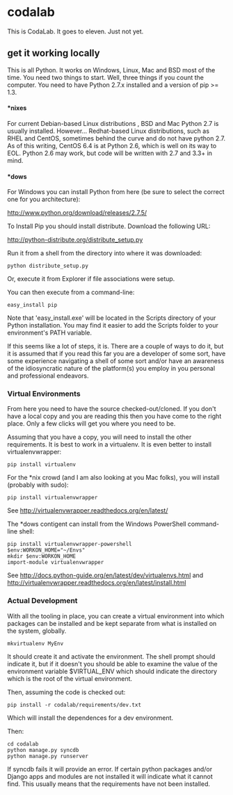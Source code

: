 # codalab

This is CodaLab. It goes to eleven. Just not yet.

## get it working locally

This is all Python. It works on Windows, Linux, Mac and BSD most of the time. You need two things to start. Well, three things if you count the computer. You need to have Python 2.7.x installed and a version of pip >= 1.3. 

#### *nixes

For current Debian-based Linux distributions , BSD and Mac Python 2.7 is usually installed. However... Redhat-based Linux distributions, such as RHEL and CentOS, sometimes behind the curve and do not have python 2.7. As of this writing, CentOS 6.4 is at Python 2.6, which is well on its way to EOL. Python 2.6 may work, but code will be written with 2.7 and 3.3+ in mind. 

#### *dows

For Windows you can install Python from here (be sure to select the correct one for you architecture):

  http://www.python.org/download/releases/2.7.5/
  
To Install Pip you should install distribute. Download the following URL:

  http://python-distribute.org/distribute_setup.py

Run it from a shell from the directory into where it was downloaded:
  
```
python distribute_setup.py
```

Or, execute it from Explorer if file associations were setup.

You can then execute from a command-line:

```
easy_install pip
```

Note that 'easy_install.exe' will be located in the Scripts directory of your Python installation. You may find it easier to add the Scripts folder to your environment's PATH variable.

If this seems like a lot of steps, it is. There are a couple of ways to do it, but it is assumed that if you read this far you are a developer of some sort, have some experience navigating a shell of some sort and/or have an awareness of the idiosyncratic nature of the platform(s) you employ in you personal and professional endeavors.

### Virtual Environments

From here you need to have the source checked-out/cloned. If you don't have a local copy and you are reading this then you have come to the right place. Only a few clicks will get you where you need to be. 

Assuming that you have a copy, you will need to install the other requirements. It is best to work in a virtualenv. It is even better to install virtualenvwrapper:

```
pip install virtualenv
```

For the *nix crowd (and I am also looking at you Mac folks), you will install (probably with sudo):

```
pip install virtualenvwrapper
```

See http://virtualenvwrapper.readthedocs.org/en/latest/

The *dows contigent can install from the Windows PowerShell command-line shell:

```
pip install virtualenvwrapper-powershell
$env:WORKON_HOME="~/Envs"
mkdir $env:WORKON_HOME
import-module virtualenvwrapper
```

See http://docs.python-guide.org/en/latest/dev/virtualenvs.html
and http://virtualenvwrapper.readthedocs.org/en/latest/install.html

### Actual Development

With all the tooling in place, you can create a virtual environment into which packages can be installed and be kept separate from what is installed on the system, globally. 

```
mkvirtualenv MyEnv
```

It should create it and activate the environment. The shell prompt should indicate it, but if it doesn't you should be able to examine the value of the environment variable $VIRTUAL_ENV which should indicate the directory which is the root of the virtual environment.

Then, assuming the code is checked out:

```
pip install -r codalab/requirements/dev.txt
```

Which will install the dependences for a dev environment. 


Then:

```
cd codalab
python manage.py syncdb
python manage.py runserver
```
 
If syncdb fails it will provide an error. If certain python packages and/or Django apps and modules are not installed it will indicate what it cannot find. This usually means that the requirements have not been installed.
